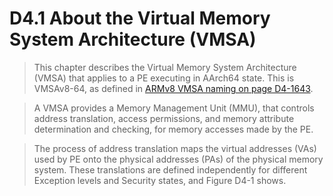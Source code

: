 # D4.1 About the Virtual Memory System Architecture (VMSA)

> This chapter describes the Virtual Memory System Architecture (VMSA) 
> that applies to a PE executing in AArch64 state.
> This is VMSAv8-64, as defined in [ARMv8 VMSA naming on page D4-1643](todo.md).


>A VMSA provides a Memory Management Unit (MMU), 
>that controls address translation, access permissions,
>and memory attribute determination and checking, 
>for memory accesses made by the PE.


>The process of address translation maps the virtual addresses (VAs) used by 
>PE onto the physical addresses (PAs) of the physical memory system. 
>These translations are defined independently for different Exception levels
>and Security states, and Figure D4-1 shows.

